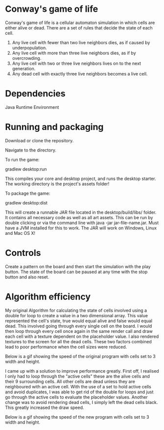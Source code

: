 # Conway's game of life

Conway's game of life is a cellular automaton simulation in which cells are either alive or dead. There are a set of rules that decide the
state of each cell.

1) Any live cell with fewer than two live neighbors dies, as if caused by underpopulation.
2) Any live cell with more than three live neighbors dies, as if by overcrowding.
3) Any live cell with two or three live neighbors lives on to the next generation.
4) Any dead cell with exactly three live neighbors becomes a live cell.

# Dependencies

Java Runtime Environment

# Running and packaging

Download or clone the repository.

Navigate to the directory.

To run the game:

gradlew desktop:run

This compiles your core and desktop project, and runs the desktop starter. The working directory is the project's assets folder!

To package the game:

gradlew desktop:dist

This will create a runnable JAR file located in the desktop/build/libs/ folder. It contains all necessary code as well as all art assets. This can be run by double clicking or via the command line with java -jar jar-file-name.jar. Must have a JVM installed for this to work. The JAR will work on Windows, Linux and Mac OS X!

# Controls

Create a pattern on the board and then start the simulation with the play button. The state of the board can be paused at any time with the stop button and also reset.

# Algorithm efficiency

My original Algorithm for calculating the state of cells involved using a double for loop to create a value in a two dimensional array. This value represented the cell's state, true would equal alive and false would equal dead.
This involved going through every single cell on the board.
I would then loop through every cell once again in the same render call and draw each cell with a texture dependent on the placeholder value.
I also rendered textures to the screen for all the dead cells.
These two factors combined lead to poor performance when the cell sizes were reduced.

Below is a gif showing the speed of the original program with cells set to 3 width and height.




I came up with a solution to improve performance greatly. First off, I realised I only had to loop through the "active cells" these are the alive cells and their 9 surrounding cells.
All other cells are dead unless they are neighboured with an active cell.
With the use of a set to hold active cells and avoid duplicates, I was able to get rid of the double for loops and just go through the active cells to evaluate the placeholder values.
Another change was to avoid rendering dead cells, I simply left the dead cells black. This greatly increased the draw speed.

Below is a gif showing the speed of the new program with cells set to 3 width and height.